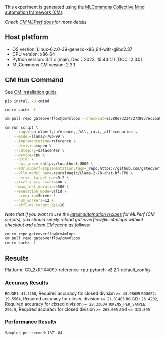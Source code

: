 This experiment is generated using the [MLCommons Collective Mind automation framework (CM)](https://github.com/mlcommons/ck).

*Check [CM MLPerf docs](https://mlcommons.github.io/inference) for more details.*

## Host platform

* OS version: Linux-6.2.0-39-generic-x86_64-with-glibc2.37
* CPU version: x86_64
* Python version: 3.11.4 (main, Dec  7 2023, 15:43:41) [GCC 12.3.0]
* MLCommons CM version: 2.3.1

## CM Run Command

See [CM installation guide](https://github.com/mlcommons/ck/blob/master/docs/installation.md).

```bash
pip install -U cmind

cm rm cache -f

cm pull repo gateoverflow@cm4mlops --checkout=8a580d7323472728957ec25a9ed3e2d607ddcce3

cm run script \
	--tags=run-mlperf,inference,_full,_r4.1,_all-scenarios \
	--model=llama2-70b-99 \
	--implementation=reference \
	--division=open \
	--category=datacenter \
	--device=cpu \
	--quiet \
	--api_server=http://localhost:8000 \
	--adr.mlperf-implementation.tags=_repo.https://github.com/gateoverflow/inference_temp,_branch.vllm \
	--vllm_model_name=neuralmagic/Llama-2-7b-chat-hf-FP8 \
	--server_target_qps=9.2 \
	--test_query_count=600 \
	--max_test_duration=500 \
	--execution_mode=valid \
	--scenario=Server \
	--num_workers=12 \
	--offline_target_qps=10
```
*Note that if you want to use the [latest automation recipes](https://access.cknowledge.org/playground/?action=scripts) for MLPerf (CM scripts),
 you should simply reload gateoverflow@cm4mlops without checkout and clean CM cache as follows:*

```bash
cm rm repo gateoverflow@cm4mlops
cm pull repo gateoverflow@cm4mlops
cm rm cache -f

```

## Results

Platform: GO_2xRTX4090-reference-cpu-pytorch-v2.2.1-default_config

### Accuracy Results 
`ROUGE1`: `41.6468`, Required accuracy for closed division `>= 43.98689`
`ROUGE2`: `19.5564`, Required accuracy for closed division `>= 21.81485`
`ROUGEL`: `26.4202`, Required accuracy for closed division `>= 28.33004`
`TOKENS_PER_SAMPLE`: `296.5`, Required accuracy for closed division `>= 265.005` and `<= 323.895`

### Performance Results 
`Samples per second`: `1871.84`
